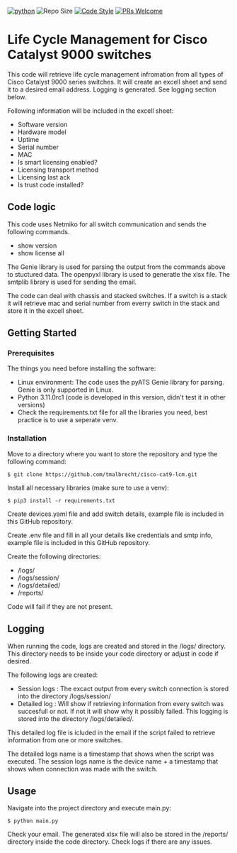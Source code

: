 [![python](https://img.shields.io/badge/python-3.11-blue.svg)](https://www.python.org)
![Repo Size](https://img.shields.io/github/repo-size/Sulstice/global-chem)
[![Code Style](https://img.shields.io/badge/code%20style-black-000000.svg)](https://github.com/ambv/black)
[![PRs Welcome](https://img.shields.io/badge/PRs-welcome-brightgreen.svg?style=flat-square)](http://makeapullrequest.com)

# Life Cycle Management for Cisco Catalyst 9000 switches

This code will retrieve life cycle management infromation from all types of Cisco Catalyst 9000 series switches. It will create an excell sheet and send it to a desired email address. Logging is generated. See logging section below.


Following information will be included in the excell sheet:

  * Software version
  * Hardware model
  * Uptime
  * Serial number
  * MAC
  * Is smart licensing enabled?
  * Licensing transport method
  * Licensing last ack
  * Is trust code installed?

## Code logic

This code uses Netmiko for all switch communication and sends the following commands. 

  * show version
  * show license all

The Genie library is used for parsing the output from the commands above to stuctured data. The openpyxl library is used to generatle the xlsx file. The smtplib library is used for sending the email. 

The code can deal with chassis and stacked switches. If a switch is a stack it will retrieve mac and serial number from everry switch in the stack and store it in the excell sheet.

## Getting Started

### Prerequisites

The things you need before installing the software:

* Linux environment: The code uses the pyATS Genie library for parsing. Genie is only supported in Linux.
* Python 3.11.0rc1 (code is developed in this version, didn't test it in other versions)
* Check the requirements.txt file for all the libraries you need, best practice is to use a seperate venv.
  
### Installation

Move to a directory where you want to store the repository and type the following command:

```
$ git clone https://github.com/tmalbrecht/cisco-cat9-lcm.git
```

Install all necessary libraries (make sure to use a venv):

```
$ pip3 install -r requirements.txt
```

Create devices.yaml file and add switch details, example file is included in this GitHub repository.

Create .env file and fill in all your details like credentials and smtp info, example file is included in this GitHub repository.

Create the following directories:
  * /logs/
  * /logs/session/
  * /logs/detailed/
  * /reports/
    
Code will fail if they are not present.

## Logging

When running the code, logs are created and stored in the /logs/ directory. This directory needs to be inside your code directory or adjust in code if desired. 

The following logs are created:
  * Session logs : The excact output from every switch connection is stored into the directory /logs/session/
  * Detailed log : Will show if retrieving information from every switch was succesfull or not. If not it will show why it possibly failed. This logging is stored into the directory /logs/detailed/.

This detailed log file is icluded in the email if the script failed to retrieve information from one or more switches. 

The detailed logs name is a timestamp that shows when the script was executed. The session logs name is the device name + a timestamp that shows when connection was made with the switch.

## Usage

Navigate into the project directory and execute main.py:

```
$ python main.py
```

Check your email. The generated xlsx file will also be stored in the /reports/ directory inside the code directory. Check logs if there are any issues.




